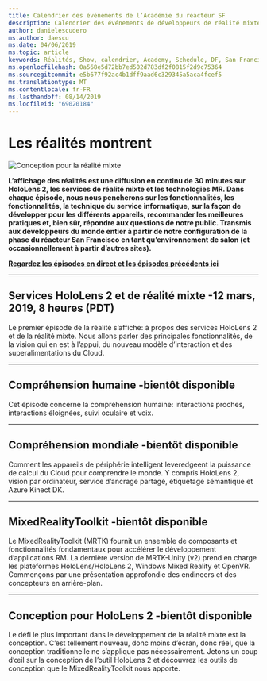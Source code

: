 ```yaml
---
title: Calendrier des événements de l’Académie du reacteur SF
description: Calendrier des événements de développeurs de réalité mixte au niveau du réacteur à San Francisco.
author: danielescudero
ms.author: daescu
ms.date: 04/06/2019
ms.topic: article
keywords: Réalités, Show, calendrier, Academy, Schedule, DF, San Francisco, réacteur
ms.openlocfilehash: 0a568e5d72bb7ed502d783df2f0815f2d9c75364
ms.sourcegitcommit: e5b677f92ac4b1dff9aad6c329345a5aca4fcef5
ms.translationtype: MT
ms.contentlocale: fr-FR
ms.lasthandoff: 08/14/2019
ms.locfileid: "69020184"
---
```

# <a name="the-realities-show"></a>Les réalités montrent
![Conception pour la réalité mixte](images/therealitiesshow.jpg)

**L’affichage des réalités est une diffusion en continu de 30 minutes sur HoloLens 2, les services de réalité mixte et les technologies MR. Dans chaque épisode, nous nous pencherons sur les fonctionnalités, les fonctionnalités, la technique du service informatique, sur la façon de développer pour les différents appareils, recommander les meilleures pratiques et, bien sûr, répondre aux questions de notre public. Transmis aux développeurs du monde entier à partir de notre configuration de la phase du réacteur San Francisco en tant qu’environnement de salon (et occasionnellement à partir d’autres sites).**

**[Regardez les épisodes en direct et les épisodes précédents ici](http://aka.ms/trs)**
___

## <a name="hololens-2-and-mixed-reality-services---march-12-2019-8-am-pdt"></a>**Services HoloLens 2 et de réalité mixte** -12 mars, 2019, 8 heures (PDT)
Le premier épisode de la réalité s’affiche: à propos des services HoloLens 2 et de la réalité mixte. Nous allons parler des principales fonctionnalités, de la vision qui en est à l’appui, du nouveau modèle d’interaction et des superalimentations du Cloud.

___

## <a name="human-understanding---coming-soon"></a>**Compréhension humaine** -bientôt disponible
Cet épisode concerne la compréhension humaine: interactions proches, interactions éloignées, suivi oculaire et voix.

___
## <a name="world-understanding---coming-soon"></a>**Compréhension mondiale** -bientôt disponible
Comment les appareils de périphérie intelligent leveredgeent la puissance de calcul du Cloud pour comprendre le monde. Y compris HoloLens 2, vision par ordinateur, service d’ancrage partagé, étiquetage sémantique et Azure Kinect DK.

___
## <a name="mixedrealitytoolkit---coming-soon"></a>**MixedRealityToolkit** -bientôt disponible
Le MixedRealityToolkit (MRTK) fournit un ensemble de composants et fonctionnalités fondamentaux pour accélérer le développement d’applications RM. La dernière version de MRTK-Unity (v2) prend en charge les plateformes HoloLens/HoloLens 2, Windows Mixed Reality et OpenVR. Commençons par une présentation approfondie des endineers et des concepteurs en arrière-plan.

___
## <a name="designing-for-hololens-2---coming-soon"></a>**Conception pour HoloLens 2** -bientôt disponible
Le défi le plus important dans le développement de la réalité mixte est la conception. C’est tellement nouveau, donc moins d’écran, donc réel, que la conception traditionnelle ne s’applique pas nécessairement. Jetons un coup d’œil sur la conception de l’outil HoloLens 2 et découvrez les outils de conception que le MixedRealityToolkit nous apporte.


